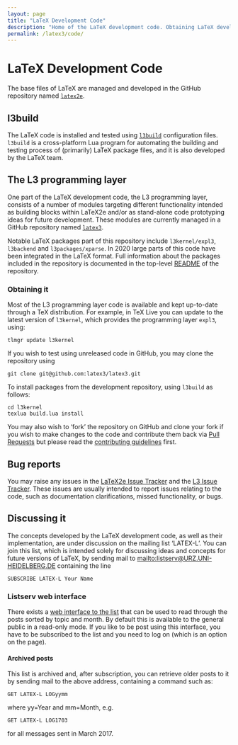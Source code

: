 ```yaml
---
layout: page
title: "LaTeX Development Code"
description: "Home of the LaTeX development code. Obtaining LaTeX development code and discussing it."
permalink: /latex3/code/
---
```


# LaTeX Development Code 

The base files of LaTeX are managed and developed in the GitHub repository named [`latex2e`](https://github.com/latex3/latex2e).

## l3build 

The LaTeX code is installed and tested using [`l3build`](https://github.com/latex3/l3build) configuration files. `l3build` is a cross-platform Lua program for automating the building and testing process of (primarily) LaTeX package files, and it is also developed by the LaTeX team.

## The L3 programming layer

One part of the LaTeX development code, the L3 programming layer, consists of a number of modules targeting different functionality intended as building blocks within LaTeX2e and/or as stand-alone code prototyping ideas for future development. These modules are currently managed in a GitHub repository named [`latex3`](https://github.com/latex3/latex3).

Notable LaTeX packages part of this repository include `l3kernel/expl3`, `l3backend` and `l3packages/xparse`. In 2020 large parts of this code have been integrated in the LaTeX format. Full information about the packages included in the repository is documented in the top-level [README](https://github.com/latex3/latex3/blob/master/README.md) of the repository.


### Obtaining it

Most of the L3 programming layer code is available and kept up-to-date through a TeX distribution. For example, in TeX Live you can update to the latest version of `l3kernel`, which provides the programming layer `expl3`, using:

    tlmgr update l3kernel

If you wish to test using unreleased code in GitHub, you may clone the repository using

    git clone git@github.com:latex3/latex3.git

To install packages from the development repository, using `l3build` as follows:

    cd l3kernel
    texlua build.lua install

You may also wish to ‘fork’ the repository on GitHub and clone your fork if you wish to make changes to the code and contribute them back via [Pull Requests](https://github.com/latex3/latex3/blob/master/CONTRIBUTING.md) but please read the [contributing guidelines](https://github.com/latex3/latex3/blob/master/CONTRIBUTING.md) first.


## Bug reports

You may raise any issues in the [LaTeX2e Issue Tracker](https://github.com/latex3/latex2e/issues) and the [L3 Issue Tracker](https://github.com/latex3/latex3/issues). These issues are usually intended to report issues relating to the code, such as documentation clarifications, missed functionality, or bugs.


## Discussing it

The concepts developed by the LaTeX development code, as well as their implementation, are under discussion on the mailing list ‘LATEX-L’. You can join this list, which is intended solely for discussing ideas and concepts for future versions of LaTeX, by sending mail to <mailto:listserv@URZ.UNI-HEIDELBERG.DE> containing the line

    SUBSCRIBE LATEX-L Your Name

### Listserv web interface

There exists a [web interface to the
list](https://listserv.uni-heidelberg.de/cgi-bin/wa?A0=LATEX-L) that
can be used to read through the posts sorted by topic and month. By
default this is available to the general public in a read-only
mode. If you like to be post using this interface, you have to be
subscribed to the list and you need to log on (which is an option on
the page).


#### Archived posts

This list is archived and, after subscription, you can retrieve older posts to it by sending mail to the above address, containing a command such as:

    GET LATEX-L LOGyymm

where yy=Year and mm=Month, e.g.

    GET LATEX-L LOG1703

for all messages sent in March 2017.



